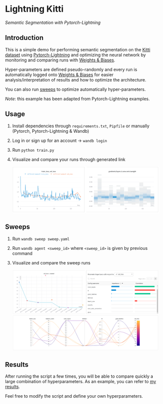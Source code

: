 # Lightning Kitti

*Semantic Segmentation with Pytorch-Lightning*

## Introduction

This is a simple demo for performing semantic segmentation on the [Kitti dataset](http://www.cvlibs.net/datasets/kitti/eval_semseg.php) using [Pytorch-Lightning](https://pytorch-lightning.readthedocs.io/) and optimizing the neural network by monitoring and comparing runs with [Weights & Biases](https://docs.wandb.com/).

Hyper-parameters are defined pseudo-randomly and every run is automatically logged onto [Weights & Biases](https://www.wandb.com/) for easier analysis/interpretation of results and how to optimize the architecture.

You can also run [sweeps](https://docs.wandb.com/sweeps/) to optimize automatically hyper-parameters.

*Note*: this example has been adapted from Pytorch-Lightning examples.

## Usage

1. Install dependencies through `requirements.txt`, `Pipfile` or manually (Pytorch, Pytorch-Lightning & Wandb)
2. Log in or sign up for an account -> `wandb login`
3. Run `python train.py`
4. Visualize and compare your runs through generated link

   ![alt text](imgs/results.png)

## Sweeps

1. Run `wandb sweep sweep.yaml`
2. Run `wandb agent <sweep_id>` where `<sweep_id>` is given by previous command
3. Visualize and compare the sweep runs

   ![alt text](imgs/sweep.png)

## Results

After running the script a few times, you will be able to compare quickly a large combination of hyperparameters. As an example, you can refer to [my results](https://app.wandb.ai/borisd13/lightning-kitti/reports/Lightning-Kitti--Vmlldzo3MTcyMw).

Feel free to modify the script and define your own hyperparameters.
